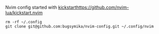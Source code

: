 Nvim config started with [kickstart](https://github.com/nvim-lua/kickstart.nvim)https://github.com/nvim-lua/kickstart.nvim

```
rm -rf ~/.config
git clone git@github.com:bugsymika/nvim-config.git ~/.config/nvim
```
